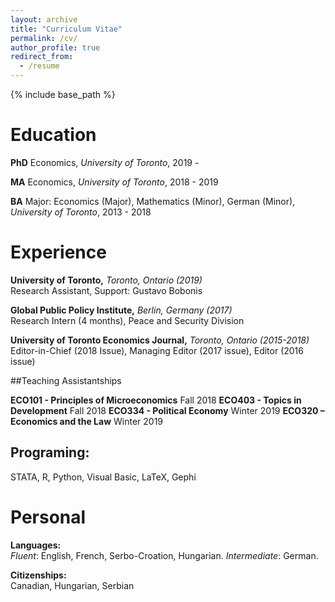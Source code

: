 ```yaml
---
layout: archive
title: "Curriculum Vitae"
permalink: /cv/
author_profile: true 
redirect_from:
  - /resume
---
```


{% include base_path %}

Education
======
**PhD** Economics, _University of Toronto_, 2019 - 

**MA** Economics, _University of Toronto_, 2018 - 2019

**BA** Major: Economics (Major), Mathematics (Minor), German (Minor), _University of Toronto_, 2013 - 2018

Experience
======
**University of Toronto,** _Toronto, Ontario (2019)_ <br>
Research Assistant, Support: Gustavo Bobonis

**Global Public Policy Institute,** _Berlin, Germany (2017)_ <br>
Research Intern (4 months), Peace and Security Division

**University of Toronto Economics Journal,** _Toronto, Ontario (2015-2018)_<br>
Editor-in-Chief (2018 Issue),  Managing Editor (2017 issue), Editor (2016 issue)

##Teaching Assistantships

**ECO101 - Principles of Microeconomics** Fall 2018 
**ECO403 - Topics in Development** Fall 2018
**ECO334 - Political Economy** Winter 2019 
**ECO320 – Economics and the Law** Winter 2019 


## Programing:
STATA, R, Python, Visual Basic, LaTeX, Gephi

Personal
=========

**Languages:** <br>
_Fluent_: English, French, Serbo-Croation, Hungarian. _Intermediate_: German. 

**Citizenships:**<br>
Canadian, Hungarian, Serbian

